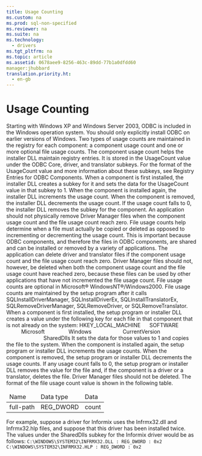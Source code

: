 ```yaml
---
title: Usage Counting
ms.custom: na
ms.prod: sql-non-specified
ms.reviewer: na
ms.suite: na
ms.technology: 
  - drivers
ms.tgt_pltfrm: na
ms.topic: article
ms.assetid: 0678aee9-8256-463c-89dd-77b1a0dfdd60
manager:jhubbard
translation.priority.ht: 
  - en-gb
---
```

# Usage Counting
<?xml version="1.0" encoding="utf-8"?>
<developerConceptualDocument xmlns="http://ddue.schemas.microsoft.com/authoring/2003/5" xmlns:xlink="http://www.w3.org/1999/xlink" xmlns:xsi="http://www.w3.org/2001/XMLSchema-instance" xsi:schemaLocation="http://ddue.schemas.microsoft.com/authoring/2003/5 http://dduestorage.blob.core.windows.net/ddueschema/developer.xsd">
  <introduction>
    <alert class="note">
      <para>Starting with Windows XP and Windows Server 2003, ODBC is included in the Windows operation system. You should only explicitly install ODBC on earlier versions of Windows.</para>
    </alert>
    <para>Two types of usage counts are maintained in the registry for each component: a component usage count and one or more optional file usage counts. The component usage count helps the installer DLL maintain registry entries. It is stored in the UsageCount value under the ODBC Core, driver, and translator subkeys. For the format of the UsageCount value and more information about these subkeys, see <legacyLink xlink:href="c90aa8a4-6ece-48de-901c-17d23739a9ff">Registry Entries for ODBC Components</legacyLink>.</para>
    <para>When a component is first installed, the installer DLL creates a subkey for it and sets the data for the UsageCount value in that subkey to 1. When the component is installed again, the installer DLL increments the usage count. When the component is removed, the installer DLL decrements the usage count. If the usage count falls to 0, the installer DLL removes the subkey for the component.</para>
    <alert class="caution">
      <para>An application should not physically remove Driver Manager files when the component usage count and the file usage count reach zero.</para>
    </alert>
    <para>File usage counts help determine when a file must actually be copied or deleted as opposed to incrementing or decrementing the usage count. This is important because ODBC components, and therefore the files in ODBC components, are shared and can be installed or removed by a variety of applications. The application can delete driver and translator files if the component usage count and the file usage count reach zero. Driver Manager files should not, however, be deleted when both the component usage count and the file usage count have reached zero, because these files can be used by other applications that have not incremented the file usage count.</para>
    <alert class="note">
      <para>File usage counts are optional in Microsoft® WindowsNT®/Windows2000.</para>
    </alert>
    <para>File usage counts are maintained by the setup program after it calls <legacyBold>SQLInstallDriverManager</legacyBold>, <legacyBold>SQLInstallDriverEx</legacyBold>, <legacyBold>SQLInstallTranslatorEx</legacyBold>, <legacyBold>SQLRemoveDriverManager</legacyBold>, <legacyBold>SQLRemoveDriver</legacyBold>, or <legacyBold>SQLRemoveTranslator</legacyBold>.</para>
    <para>When a component is first installed, the setup program or installer DLL creates a value under the following key for each file in that component that is not already on the system:</para>
    <alert class="note">
      <para>HKEY_LOCAL_MACHINE</para>
      <para>     SOFTWARE</para>
      <para>          Microsoft</para>
      <para>               Windows</para>
      <para>                    CurrentVersion</para>
      <para>                         SharedDlls</para>
    </alert>
    <para>It sets the data for those values to 1 and copies the file to the system. When the component is installed again, the setup program or installer DLL increments the usage counts. When the component is removed, the setup program or installer DLL decrements the usage counts. If any usage count falls to 0, the setup program or installer DLL removes the value for the file and, if the component is a driver or a translator, deletes the file. Driver Manager files should not be deleted.</para>
    <para>The format of the file usage count value is shown in the following table.</para>
    <table xmlns:caps="http://schemas.microsoft.com/build/caps/2013/11">
      <thead>
        <tr>
          <TD>
            <para>Name</para>
          </TD>
          <TD>
            <para>Data type</para>
          </TD>
          <TD>
            <para>Data</para>
          </TD>
        </tr>
      </thead>
      <tbody>
        <tr>
          <TD>
            <para>
              <legacyItalic>full-path</legacyItalic>
            </para>
          </TD>
          <TD>
            <para>REG_DWORD</para>
          </TD>
          <TD>
            <para>
              <legacyItalic>count</legacyItalic>
            </para>
          </TD>
        </tr>
      </tbody>
    </table>
    <para>For example, suppose a driver for Informix uses the Infrmx32.dll and Infrmx32.hlp files, and suppose that this driver has been installed twice. The values under the SharedDlls subkey for the Informix driver would be as follows:</para>
    <code>C:\WINDOWS\SYSTEM32\INFRMX32.DLL : REG_DWORD : 0x2
C:\WINDOWS\SYSTEM32\INFRMX32.HLP : REG_DWORD : 0x2</code>
  </introduction>
  <relatedTopics />
</developerConceptualDocument>